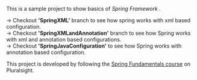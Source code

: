 This is a sample project to show basics of _Spring Framework_ . 


-> Checkout **'SpringXML'** branch to see how spring works with xml based configuration.  
-> Checkout **'SpringXMLandAnnotation'** branch to see how Spring works with xml and annotation based configurations.  
-> Checkout **'SpringJavaConfiguration'** to see how Spring works with annotation based configuration.  




This project is developed by following the [Spring Fundamentals course] on Pluralsight.



[Spring Fundamentals course]: https://app.pluralsight.com/library/courses/spring-fundamentals
